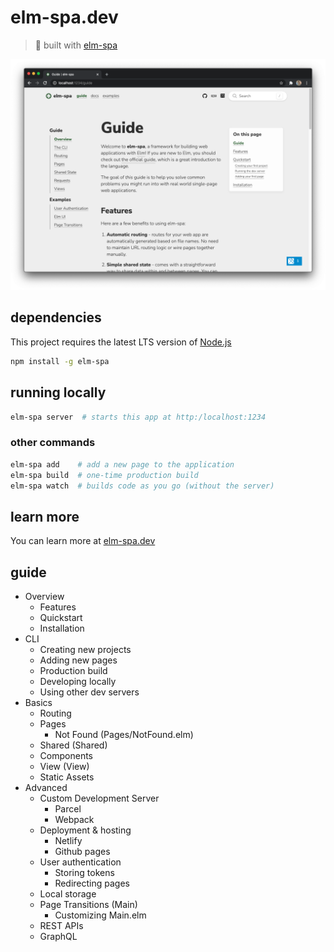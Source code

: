 # elm-spa.dev
> 🌳  built with [elm-spa](https://elm-spa.dev)

![Screenshot of the site](./public/images/screenshot.png)

## dependencies

This project requires the latest LTS version of [Node.js](https://nodejs.org/)

```bash
npm install -g elm-spa
```

## running locally

```bash
elm-spa server  # starts this app at http:/localhost:1234
```

### other commands

```bash
elm-spa add    # add a new page to the application
elm-spa build  # one-time production build
elm-spa watch  # builds code as you go (without the server)
```

## learn more

You can learn more at [elm-spa.dev](https://elm-spa.dev)


## guide 

- Overview
  - Features
  - Quickstart
  - Installation
- CLI
  - Creating new projects
  - Adding new pages
  - Production build
  - Developing locally
  - Using other dev servers
- Basics
  - Routing
  - Pages
    - Not Found (Pages/NotFound.elm)
  - Shared (Shared)
  - Components
  - View (View)
  - Static Assets
- Advanced
  - Custom Development Server
    - Parcel
    - Webpack
  - Deployment & hosting
    - Netlify
    - Github pages
  - User authentication
    - Storing tokens
    - Redirecting pages
  - Local storage
  - Page Transitions (Main)
    - Customizing Main.elm
  - REST APIs
  - GraphQL
